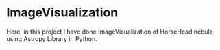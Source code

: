 # ImageVisualization
Here, in this project I have done ImageVisualization of HorseHead nebula using Astropy Library in Python.
